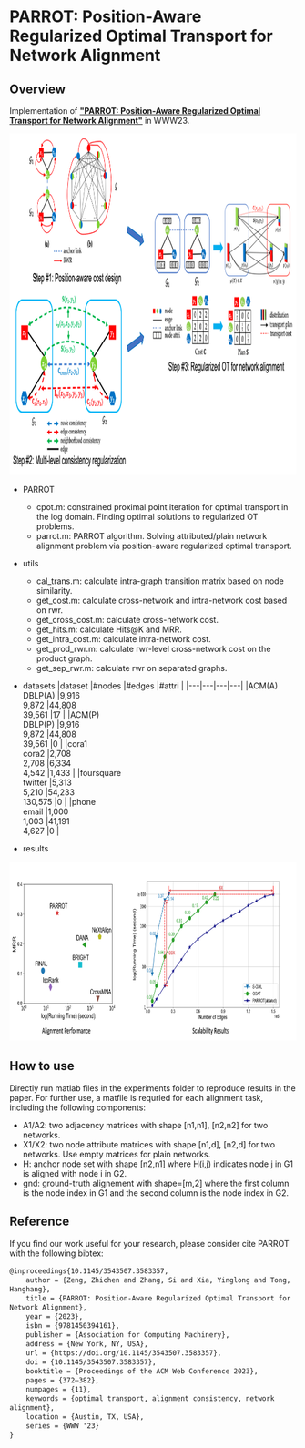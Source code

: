 # PARROT: Position-Aware Regularized Optimal Transport for Network Alignment

## Overview
Implementation of [**"PARROT: Position-Aware Regularized Optimal Transport for Network Alignment"**](https://dl.acm.org/doi/abs/10.1145/3543507.3583357) in WWW23.
<p align="center">
  <img width="1200" height="600" src="./imgs/parrot.png">
</p>

- PARROT
    - cpot.m: constrained proximal point iteration for optimal transport in the log domain. Finding optimal solutions to regularized OT problems.
    - parrot.m: PARROT algorithm. Solving attributed/plain network alignment problem via position-aware regularized optimal transport.

- utils
    - cal_trans.m: calculate intra-graph transition matrix based on node similarity.
    - get_cost.m: calculate cross-network and intra-network cost based on rwr.
    - get_cross_cost.m: calculate cross-network cost.
    - get_hits.m: calculate Hits@K and MRR.
    - get_intra_cost.m: calculate intra-network cost.
    - get_prod_rwr.m: calculate rwr-level cross-network cost on the product graph.
    - get_sep_rwr.m: calculate rwr on separated graphs.

- datasets
    |dataset   |#nodes   |#edges   |#attri   |
    |---|---|---|---|
    |ACM(A)<br>DBLP(A)   |9,916<br>9,872   |44,808<br>39,561   |17   |
    |ACM(P)<br>DBLP(P)   |9,916<br>9,872   |44,808<br>39,561   |0   |
    |cora1<br>cora2   |2,708<br>2,708   |6,334<br>4,542   |1,433   |
    |foursquare<br>twitter   |5,313<br>5,210   |54,233<br>130,575   |0   |
    |phone<br>email   |1,000<br>1,003   |41,191<br>4,627   |0   |

- results
<p align="center">
  <img width="800" height="315" src="./imgs/results.png">
</p>

## How to use
Directly run matlab files in the experiments folder to reproduce results in the paper.
For further use, a matfile is requried for each alignment task, including the following components:
- A1/A2: two adjacency matrices with shape [n1,n1], [n2,n2] for two networks.
- X1/X2: two node attribute matrices with shape [n1,d], [n2,d] for two networks. Use empty matrices for plain networks.
- H: anchor node set with shape [n2,n1] where H(i,j) indicates node j in G1 is aligned with node i in G2.
- gnd: ground-truth alignement with shape=[m,2] where the first column is the node index in G1 and the second column is the node index in G2.

## Reference
If you find our work useful for your research, please consider cite PARROT with the following bibtex:

```
@inproceedings{10.1145/3543507.3583357,
    author = {Zeng, Zhichen and Zhang, Si and Xia, Yinglong and Tong, Hanghang},
    title = {PARROT: Position-Aware Regularized Optimal Transport for Network Alignment},
    year = {2023},
    isbn = {9781450394161},
    publisher = {Association for Computing Machinery},
    address = {New York, NY, USA},
    url = {https://doi.org/10.1145/3543507.3583357},
    doi = {10.1145/3543507.3583357},
    booktitle = {Proceedings of the ACM Web Conference 2023},
    pages = {372–382},
    numpages = {11},
    keywords = {optimal transport, alignment consistency, network alignment},
    location = {Austin, TX, USA},
    series = {WWW '23}
}
```